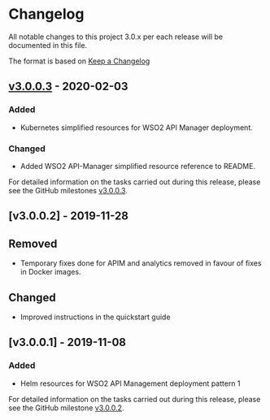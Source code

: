 # Changelog
All notable changes to this project 3.0.x per each release will be documented in this file.

The format is based on [Keep a Changelog](https://keepachangelog.com/en/1.0.0/)

## [v3.0.0.3] - 2020-02-03

### Added
- Kubernetes simplified resources for WSO2 API Manager deployment.

### Changed
- Added WSO2 API-Manager simplified resource reference to README.

For detailed information on the tasks carried out during this release, please see the GitHub milestones
[v3.0.0.3](https://github.com/wso2/kubernetes-apim/milestone/8).

## [v3.0.0.2] - 2019-11-28

## Removed
- Temporary fixes done for APIM and analytics removed in favour of fixes in Docker images.

## Changed
- Improved instructions in the quickstart guide

## [v3.0.0.1] - 2019-11-08

### Added
- Helm resources for WSO2 API Management deployment pattern 1

For detailed information on the tasks carried out during this release, please see the GitHub milestone
[v3.0.0.2](https://github.com/wso2/kubernetes-apim/milestone/7).

[v3.0.0.3]: https://github.com/wso2/kubernetes-apim/compare/v3.0.0.2...v3.0.0.3
